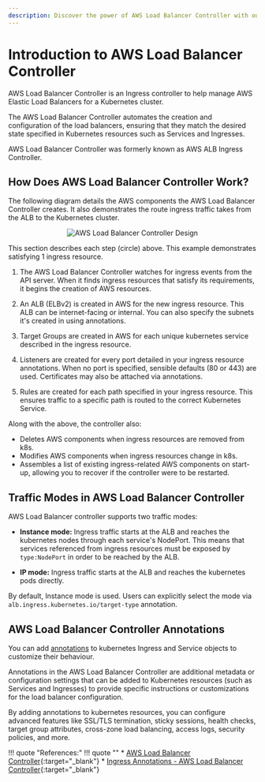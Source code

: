 ```yaml
---
description: Discover the power of AWS Load Balancer Controller with our comprehensive introduction. Learn how to efficiently manage and optimize load balancing in your EKS infrastructure. Get started with our informative guide and enhance your Kubernetes capabilities now!
---
```


# Introduction to AWS Load Balancer Controller

AWS Load Balancer Controller is an Ingress controller to help manage AWS Elastic Load Balancers for a Kubernetes cluster.

The AWS Load Balancer Controller automates the creation and configuration of the load balancers, ensuring that they match the desired state specified in Kubernetes resources such as Services and Ingresses.

AWS Load Balancer Controller was formerly known as AWS ALB Ingress Controller.


## How Does AWS Load Balancer Controller Work?

The following diagram details the AWS components the AWS Load Balancer Controller creates. It also demonstrates the route ingress traffic takes from the ALB to the Kubernetes cluster.

<p align="center">
    <img src="../../../../assets/eks-course-images/ingress/aws-load-balancer-controller-design.png" alt="AWS Load Balancer Controller Design" />
</p>

This section describes each step (circle) above. This example demonstrates satisfying 1 ingress resource.

1. The AWS Load Balancer Controller watches for ingress events from the API server. When it finds ingress resources that satisfy its requirements, it begins the creation of AWS resources.

2. An ALB (ELBv2) is created in AWS for the new ingress resource. This ALB can be internet-facing or internal. You can also specify the subnets it's created in using annotations.

3. Target Groups are created in AWS for each unique kubernetes service described in the ingress resource.

4. Listeners are created for every port detailed in your ingress resource annotations. When no port is specified, sensible defaults (80 or 443) are used. Certificates may also be attached via annotations.

5. Rules are created for each path specified in your ingress resource. This ensures traffic to a specific path is routed to the correct Kubernetes Service.

Along with the above, the controller also:

- Deletes AWS components when ingress resources are removed from k8s.
- Modifies AWS components when ingress resources change in k8s.
- Assembles a list of existing ingress-related AWS components on start-up, allowing you to recover if the controller were to be restarted.


## Traffic Modes in AWS Load Balancer Controller

AWS Load Balancer controller supports two traffic modes:

- **Instance mode:** Ingress traffic starts at the ALB and reaches the kubernetes nodes through each service's NodePort. This means that services referenced from ingress resources must be exposed by `type:NodePort` in order to be reached by the ALB.

- **IP mode:** Ingress traffic starts at the ALB and reaches the kubernetes pods directly.

By default, Instance mode is used. Users can explicitly select the mode via `alb.ingress.kubernetes.io/target-type` annotation.


## AWS Load Balancer Controller Annotations

You can add [annotations] to kubernetes Ingress and Service objects to customize their behaviour.

Annotations in the AWS Load Balancer Controller are additional metadata or configuration settings that can be added to Kubernetes resources (such as Services and Ingresses) to provide specific instructions or customizations for the load balancer configuration.

By adding annotations to kubernetes resources, you can configure advanced features like SSL/TLS termination, sticky sessions, health checks, target group attributes, cross-zone load balancing, access logs, security policies, and more.



!!! quote "References:"
    !!! quote ""
        * [AWS Load Balancer Controller]{:target="_blank"}
        * [Ingress Annotations - AWS Load Balancer Controller]{:target="_blank"}


<!-- Hyperlinks -->
[annotations]: https://kubernetes-sigs.github.io/aws-load-balancer-controller/v2.5/guide/ingress/annotations/
[AWS Load Balancer Controller]: https://kubernetes-sigs.github.io/aws-load-balancer-controller/v2.5/
[Ingress Annotations - AWS Load Balancer Controller]: https://kubernetes-sigs.github.io/aws-load-balancer-controller/v2.5/guide/ingress/annotations/